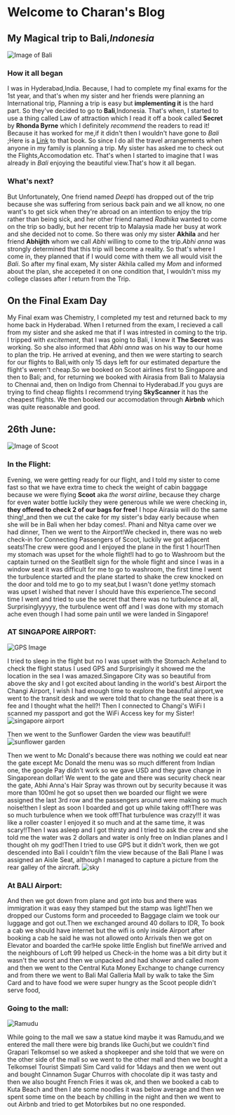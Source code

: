 # Welcome to Charan's Blog
## My Magical trip to **Bali**,_Indonesia_
![Image of Bali](https://i0.wp.com/girleatworld.net/wp-content/uploads/2018/04/nusa-penida-kelingking-1.jpg?fit=1400%2C1116&ssl=1)

### How it all began
I was in Hyderabad,India. Because, I had to complete my final exams for the 1st year, and that's when my sister and her friends were planning an International trip, Planning a trip is easy but **implementing it** is the hard part. So they've decided to go to **Bali**,Indonesia. That's when, I started to use a thing called Law of attraction which I read it off a book called **Secret** by **Rhonda Byrne** which I definitely _recommend_ the readers to read it! Because it has worked for me,if it didn't then I wouldn't have gone to _Bali_ ;Here is a [Link](https://www.readingsanctuary.com/the-secret/) to that book. So since I do all the travel arrangements when anyone in my family is planning a trip. My sister has asked me to check out the Flights,Accomodation etc. That's when I started to imagine that I was already in _Bali_ enjoying the beautiful view.That's how it all began.
### What's next?
But Unfortunately, One friend named _Deepti_ has dropped out of the trip because she was suffering from serious back pain and we all know, no one want's to get sick when they're abroad on an intention to enjoy the trip rather than being sick, and her other friend named 
_Radhika_ wanted to come on the trip so badly, but her recent trip to Malaysia made her busy at work and she decided not to come. So there was only my sister **Akhila** and her friend **Abhijith** whom we call _Abhi_ willing to come to the trip._Abhi anna_ was strongly determined that this trip will become a reality. So that's where I come in, they planned that if I would come with them we all would visit the _Bali_. So after my final exam, My sister Akhila called my _Mom_ and informed about the plan, she accepeted it on one condition that, I wouldn't miss my college classes after I return from the Trip.

## **On the Final Exam Day** 
My Final exam was Chemistry, I completed my test and returned back to my home back in Hyderabad. When I returned from the exam, I recieved a call from my sister and she asked me that if I was intrested in coming to the trip. I tripped with _excitement_, that I was going to Bali, I knew it **The Secret** was working. So she also informed that _Abhi anna_ was on his way to our home to plan the trip. He arrived at evening, and then we were starting to search for our flights to Bali,with only 15 days left for our estimated departure the flight's weren't cheap.So we booked on Scoot airlines first to Singapore and then to Bali; and, for returning we booked with Airasia from Bali to Malaysia to Chennai and, then on Indigo from Chennai to Hyderabad.If you guys are trying to find cheap flights I recommend trying **SkyScanner** it has the cheapest flights. We then booked our accomodation through **Airbnb** which was quite reasonable and good.

## **26th June:**
![Image of Scoot](https://lh3.googleusercontent.com/V6i5ZuTXNHD7jSXo9dnKITd9qUv_xMtodmh1wHFnNocflULZUtBKtjeqh-p6ayxBr7hbavekUcozjDmRSL2ZtfHTqbM-kFCH_Z2pr88BDjyHVjIdX6Na76wLRqVCD5m8FVRaM4itB71Rn_bXJvtYEgMDWFlaECmyapJNfcukxcn1znCCP05eh286qDZunlJx4BKvQNK6_8ZZF3CildEvUrpu8Qp7HbIa7s2A6C72GM2kh5dWh8NKkpXIXJR_-zs9b-Q4uT9pRB7awqqk6P7Une7LBr8wbc9lHQvmNjUmU1W6KlTBmAO7xP1GGOAC7RuPJvWmAhmTfC2rTQTnaoBNioeJf5Fo3sU4St5TbtXQhtMSz6wMk4jM9I2pJr6bDUBd51o3xXrAgxlBDgKh8fDjKUlSE8WYATTnO9OeiOHZHxM2l907WphjR5eytRFtEG9j9Cvc4T8UB53yLviEnAYVOfutGsUoJ4Atrzox2fZ95mzpEd_Gfy5ZlgLbc_ip_W_WP-OlhO1FJr8EMTKFThK1WmUJcRzeEUfNTznlLsdk5WRh_AzCjlZQZhtROz0vuI3tcWSLU92MTbpesRnnX3AfB7VXpwKSO4suDws2KEIsYAsL4IIOmGi5OamqDNFDpHd-27RpjpCEIzNOE34GpUQqLq_EL69LJcvE3cYKIFRU6Uhx4cjcUtN_Nk2g=w568-h757-no)
### In the Flight:
Evening, we were getting ready for our flight, and I told my sister to come fast so that we have extra time to check the weight of cabin baggage because we were flying **Scoot** aka _the worst airline_, because they charge for even water bottle luckily they were generous while we were checking in, **they offered to check 2 of our bags for free!** I hope Airasia will do the same thing!_and then we cut the cake for my sister's bday early because when she will be in Bali when her bday comes!. Phani and Nitya came over we had dinner, Then we went to the Airport!We checked in, there was no web check-in for Connecting Passengers of Scoot, luckily we got adjacent seats!The crew were good and I enjoyed the plane in the first 1 hour!Then my stomach was upset for the whole flight!I had to go to Washroom but the captain turned on the SeatBelt sign for the whole flight and since I was in a window seat it was difficult for me to go to washroom, the first time I went the turbulence started and the plane started to shake the crew knocked on the door and told me to go to my seat,but I wasn't done yet!my stomach was upset I wished that never I should have this experience.The second time I went and tried to use the secret that there was no turbulence at all, Surprisinglyyyyy, the turbulence went off and I was done with my stomach ache even though I had some pain until we were landed in Singapore!
### AT SINGAPORE AIRPORT:
![GPS Image](https://lh3.googleusercontent.com/iNho80ZgT9nPVCsXdgrVg70HCpbJLZxQN5pnjOq6yK8Ts8MiE1ZL6b5quj4HQoH-YCxfBR-RDBc0PlFtfguZq660_cZWK2xOKUixvlfByL41i09LBLw17Zm4fRNnmKgTOw2NjjszQvFCEFKLvhKahlesMqzJursgVMmdKliMQtpeNhyyJcFJvRPmcTnOJdYAdfeqRVY3bt2MW0HgbGtJvR5Auw7xmRqmMB4h5tiHwjDLzN0uCJ3vlyLvtVmzYBtmto2qQ0_CogmRZxElgLlzLRVNbXskOzpnVqFD3Vq-1CZuh7ikSHCVCiI1wJaWIC8qlwcoyBA9u7q3kjgrQJ6RTmk0_3ZGLPkY5TAm6M8rBamh-TLmIsPhXbseg0Qo76tBFN3vM-XnZbGRJbWuI1ZBCIMt07LFlEXjtMcLai5XQtEpWOuGTjksU6EeWJTRfGw3l0BcrBFBKBle_T5bBRFZCoRxiwApYR653BlF4wSQykdfkOuIDO7sXo5gBGkWXp1RfifJXs_uVyOsfBaPloMHItNCtOwoDK3E4cOVDp_g-i3EYcaSeUS6NHwhrTRk1Mt-lsi1mBTW0pXvjOGVJwQJNiRE1brcuqUjVnoThHLn3pGQlxAO7_FvyO9J9aE3_t4Ej0qw2rU67cvHx2KYvLonUY1nfxJQzFRiGFcQtWZN-MjfCgD6QCibT98=w359-h757-no)

I tried to sleep in the flight but no I was upset with the Stomach Ache!and to check the flight status I used GPS and Surprisingly it showed me the location in the sea I was amazed.Singapore City was so beautiful from above the sky and I got excited about landing in the world's best Airport the Changi Airport, I wish I had enough time to explore the beautiful airport,we went to the transit desk and we were told that to change the seat there is a fee and I thought what the hell?! Then I connected to Changi's WiFi I scanned my passport and got the WiFi Access key for my Sister!
![singapore airport](https://lh3.googleusercontent.com/TNwmLtQDA4oFAeChZDxQNBW7AYihdsjptmPde9IWZ0EuVo1ajQ10E8Yonl8NPqS71w8HyB3V857JZVDUvWqPKN6bbaIOP-OzamdPytpUoCscLI9l0879LOQIUVpPgxGJQLVPLOgsR7mLwzugEixRXCYrDRSCBB5nt5SXJEh3XQ9wVsMoss45X0V7-PpPpMPGKrTXXEY0g-l7qs9UiEJQIkl4U6T4nWDcrN1iQDR1aeunTU_mlZSM2EpUt-tywwv2Got186frjMyVKQAR3O6kpTAYZOnI2abdEsoxfI1u8YHnw-fFAfQxInd4PJj82ukFNLuIvNC7zuPjcTHCoPthUxzo98re6LKCSjS9m_XfEr0Nf1_gevgIUgkNknzmyvIuOC906Ps59giGIQ_xMqklSWQFGQLfUWCA314dmKzDQcGfujZJFV0eGNecYKNUqFfvecEwDpr0C4t81PFgCSh1Rzefgvo_Y7dmTyWDlpDD22Izj2OxyXonEbYhb0p6-xcYEPgfMnVKmz6Mt0xQOPp-W7KQkiVJD20Gv-aFZ_7w-XvxNfNqSARXI5wqZmUEEBoukwM22VPD_PZkDXV0P_LLNeW82uuJs62xrfgwoi2kD4JeCqt2bDywsrQAW0y40Mg2egvd8GkVTCCj38ACLeIt9wqFHxweZ_lWpUjvVNtGfofCyWEDENtNxtg=w1010-h758-no)

Then we went to the Sunflower Garden the view was beautiful!!
![sunflower garden](https://lh3.googleusercontent.com/lyAye6XcqDf1fMvs9jnYIWnCKbbHVq24ypAuBeSb5KMPw1hckqDAkgeAJbi7QG4AtZe3vQV6RW2adQTOqsYsFC7PmvkglLFbZ06zVxaoh6ePTRY6NTGgS7fZ_j1yfdlrQmyME-YTJUj2WjAuTQh4noij4tBOUVISC3sEQzzaiATTxnK31dJkJZdISBQtpM7dfyoq0Lcb-hgcBESjLblM-aY_5RWiia7ud5JZgLAHYodnNlxjgdp-VlJ41JE91GaleVQbkLmv4mjxbLnwn7nJf2f96wXVAAeqyyItKDmDgtTJUS0OhnVsN4y-So_vq3eNznMcP8KV7fr1tY8lYUW5aGbbYDvLvxXwYcz1E1qrT93U7o_xmcRS-Gc9v4TXtmeOKyYxszDEBT5jzjMLqqS2wsX5Vb3-E9mitVtTHQUvCk_ksCesJPzKjDwtvR_TPor82W_erq0-Wi8jRgxj3DqWebTxqttpqWxFSESxdevpinmwWJBPYMfwWu5-2yCoNj-DlMyMvMTxGQtJHiGCVKlMCdgyoAaeUyIdbRAye0R51LfF47hwwobnoA4hTnwRMBBL3rLB4YxnYajUPD39FaQpOw3YEwWgOGNw37geJIx853fH50XS7rZNNpG0rvedFlF7Am8SAdAawEXYANfAwmRA6wrL9mDUuSXKqTOYEj4HwU16aTjaxOuJeo4=w1010-h757-no)

Then we went to Mc Donald's because there was nothing we could eat near the gate except Mc Donald the menu was so much different from Indian one, the google Pay didn't work so we gave USD and they gave change in Singaporean dollar! We went to the gate and there was security check near the gate, Abhi Anna's Hair Spray was thrown out by security because it was more than 100ml he got so upset then we boarded our flight we were assigned the last 3rd row and the passengers around were making so much noise!then I slept as soon I boarded and got up while taking off!There was so much turbulence when we took off!That turbulence was crazy!!! it was like a roller coaster I enjoyed it so much and at the same time, it was scary!!Then I was asleep and I got thirsty and I tried to ask the crew and she told me the water was 2 dollars and water is only free on Indian planes and I thought oh my god!Then I tried to use GPS but it didn't work, then we got descended into Bali I couldn't film the view because of the Bali Plane I was assigned an Aisle Seat, although I managed to capture a picture from the rear galley of the aircraft.
![sky](https://lh3.googleusercontent.com/K15h9MmaH-AzTBFNOVjtpV-OwqIv-F6QgnBh7CLJoDyOr_6ry4OFbOaH-N9Eyn6hjVySZBuxDAq00Lz_EHItkXC6mgz4EL81uOf6I7Sx0rMaGWOVyCZFbYLaNid8ZVyaSot_NTrf24INnnSHenujloWWEPondRT0m5crZ_t6CKI7fsuezqXF3axd9ivwQ9MJvx0bVj_RLAjyEB9FKuitu0j2YtoR-D_B8BQzggHIyTA_xHCdeUNkz94gA92TkG7gNqfAkrUTA7mv-SmUye95hj_lu-BHUSZvL0HdNmXIiVtk2iNCNlhMaIfYhDpL9cYgYtaT4VWNzDRJKMoyzGWytE7imVIUlG8gGmRpLcf9Y_OK8p5pQn0vv2XWMI0HQbRHt9Q3WKfESM1inOlc-0Ps22qn0QmboIxKZxXSvmOS0xtIA99XXc-bmd2DxQLBLLrkKFkL9xKLM5AqRY7eXHeTCm0MEgLUHJsYsHI6T93mU3I9EFnyJYW6QLYlm14jyxnK0ZhJlJZ1hNg_0V5llGCvBbRt60lKK-ucbUbrIEc5DzOPMZL75sWxAwwhUt0SNd7lSA8Yak7FCKymN2F-t7ozqspVAzuIhe7FlYdOUcXN9K1W5c4s_0p_KCdpGRhnKhs_tbpyD84B06ByDAMzuPV5oVpfmGFz3_e-ETu6aijDAYMhONehZ4DELiQ=w568-h757-no)

### At BALI Airport:
And then we got down from plane and got into bus and there was immigration it was easy they stamped but the stamp was light!Then we dropped our Customs form and proceeded to Baggage claim we took our luggage and got out.Then we exchanged around 40 dollars to IDR, To book a cab we should have internet but the wifi is only inside Airport after booking a cab he said he was not allowed onto Arrivals then we got on Elevator and boarded the car!He spoke little English but fine!We arrived and the neighbours of Loft 99 helped us Check-in the home was a bit dirty but it wasn't the worst and then we unpacked and had shower and called mom and then we went to the Central Kuta Money Exchange to change currency and from there we went to Bali Mal Galleria Mall by walk to take the Sim Card and to have food we were super hungry as the Scoot people didn't serve food,

### **Going to the mall:**
![Ramudu](https://lh3.googleusercontent.com/3QzAgrf_7fXnNb1ZojXc7JT-e_9gKTShBEO1v0svq1Roi0mqkLAQK0_v-WihxXyTjnKKz6bVXFyXbg36LsHuRPPpS1Hcg5vpxZvGLkSQyla4iFexZsbtt3dSN0uOOR3vHiwyVNdGJzGNeztv4lPo05gfHHVci6zy93x8lcpSnW6CmPGHGdnSMRl_6q3Y10VuVSjDNQVQYbhEJvYB_W00N9Q1vJh5AvaSQa8wtaVzmSj44CYBmXoVPwA6qn6abv4LezIzQAfPj__G2TfIhL4BLT_XLsePt7-vgyIh8K0hivJl4gNanGIm3BYkzwvHgSUqYDlOqYjOxzmAuG4wah_u382PPRvf6he6SM8H5josloj3Jr3HRPNLZOeRX2XU-23-jMdkKyrRy1vEGFGJzv--edRHEiDT2cbolyOgBqg5_kKtglSkv9upf0XY2FwCwWmy8MJc74Af-pfN_AFxlCdAUmdK8jkW7vmv0P4yHm8P3DI1b3Q1IuLdCuazwNLKTcY3NTi9a4PSLT-889lMcWap0bSXsHlA-Xwmf_bEMi9X1bITmQZLXGJA2H8xJgTuAZ2BQiQEAkyriPO99uhvIYQCyvJ8l_2b_gkOmLvBecgZFUeRmxrI4VI0nmvX5YWNX0qHDJ7f3HZRdHby3gcXtyAeWjfXZUr4oEIzeEjDh99E2ZXo6hEjGNJsZn4=w568-h757-no)

While going to the mall we saw a statue kind maybe it was Ramudu,and we entered the mall there were big brands like Guchi,but we couldn't find Grapari Telkomsel so we asked a shopkeeper and she told that we were on the other side of the mall so we went to the other mall and then we bought a Telkomsel Tourist Simpati Sim Card valid for 14days and then we went out and bought Cinnamon Sugar Churros with chocolate dip it was tasty and then we also bought  French Fries it was ok, and then we booked a cab to Kuta Beach and then I ate some noodles it was below average and then we spent some time on the beach by chilling in
 the night and then we went to out Airbnb and tried to get Motorbikes but no one responded.
